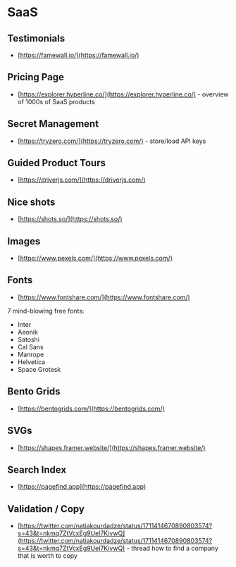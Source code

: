 # SaaS

## Testimonials

- [https://famewall.io/](https://famewall.io/)

## Pricing Page

- [https://explorer.hyperline.co/](https://explorer.hyperline.co/) - overview of 1000s of SaaS products

## Secret Management

- [https://tryzero.com/](https://tryzero.com/) - store/load API keys

## Guided Product Tours

- [https://driverjs.com/](https://driverjs.com/)

## Nice shots

- [https://shots.so/](https://shots.so/)

## Images

- [https://www.pexels.com/](https://www.pexels.com/)

## Fonts

- [https://www.fontshare.com/](https://www.fontshare.com/)

7 mind-blowing free fonts:

- Inter
- Aeonik
- Satoshi
- Cal Sans
- Manrope
- Helvetica
- Space Grotesk

## Bento Grids

- [https://bentogrids.com/](https://bentogrids.com/)

## SVGs

- [https://shapes.framer.website/](https://shapes.framer.website/)

## Search Index

- [https://pagefind.app](https://pagefind.app)

## Validation / Copy

- [https://twitter.com/natiakourdadze/status/1711414670890803574?s=43&t=nkmq7ZtVcxEg9Uel7KivwQ](https://twitter.com/natiakourdadze/status/1711414670890803574?s=43&t=nkmq7ZtVcxEg9Uel7KivwQ) - thread how to find a company that is worth to copy
